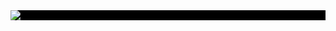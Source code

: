 <div style="background-color:black"><img style="text-align:center" src="https://user-images.githubusercontent.com/51785898/89909604-a1ee2300-dbc5-11ea-97bd-4be1c063b473.png"></img></div>
